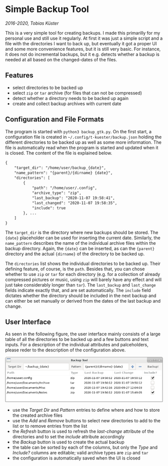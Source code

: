 Simple Backup Tool
==================

_2016-2020, Tobias Küster_

This is a very simple tool for creating backups. I made this primarilly for my
personal use and still use it regularly. At first it was just a simple script
and a file with the directories I want to back up, but eventually it got a
proper UI and some more convenience features, but it is still very basic.
For instance, it does not do incremental backups, but it e.g. detects whether
a backup is needed at all based on the changed-dates of the files.


Features
--------
* select directories to be backed up
* select `zip` or `tar` archive (for files that can not be compressed)
* detect whether a directory needs to be backed up again
* create and collect backup archives with current date


Configuration and File Formats
------------------------------
The program is started with `python3 backup_gtk.py`. On the first start,
a configuration file is created in `~/.config/t-kuester/backup.json` holding
the different directories to be backed up as well as some more information.
The file is automatically read when the program is started and updated when it
is closed. The content of the file is explained below.

	{
		"target_dir": "/home/user/backup_{date}",
		"name_pattern": "{parent}/{dirname} {date}",
		"directories": [
			{
				"path": "/home/user/.config",
				"archive_type": "zip",
				"last_backup": "2020-11-07 19:58:41",
				"last_changed": "2020-11-07 19:58:35",
				"include": true
			}, ...
		]
	}

The `target_dir` is the directory where new backups should be stored. The
`{date}` placeholder can be used for inserting the current date. Similarly, the
`name_pattern` describes the name of the individual archive files within the
backup directory. Again, the `{date}` can be inserted, as can the `{parent}`
directory and the actual `{dirname}` of the directory to be backed up.

The `directories` list shows the individual directories to be backed up. Their
defining feature, of course, is the `path`. Besides that, you can chose whether
to use `zip` or `tar` for each directory (e.g. for a collection of already
compressed pictures or music, using `zip` will barely have any effect and will
just take considerably longer than `tar`). The `last_backup` and `last_change`
fields indicate exactly that, and are set automatically. The `include` field
dictates whether the directory should be included in the next backup and can
either be set manually or derived from the dates of the last backup and change.


User Interface
--------------
As seen in the following figure, the user interface mainly consists of a large
table of all the directories to be backed up and a few buttons and text inputs.
For a description of the individual attributes and palceholders, please reder
to the description of the configuration above.

![Screenshot](backup.png)

* use the _Target Dir_ and _Pattern_ entries to define where and how to store
  the created archive files
* use the _Add_ and _Remove_ buttons to select new directories to add to the
  list or to remove entries from the list
* the _Refresh_ button is used to refresh the _last-change_ attribute of the
  directories and to set the _include_ attribute accordingly
* the _Backup_ button is used to create the actual backup
* the table can be sorted by each of the columns, but only the _Type_ and
  _Include?_ columns are editable; valid archive types are `zip` and `tar`
* the configuration is automatically saved when the UI is closed
